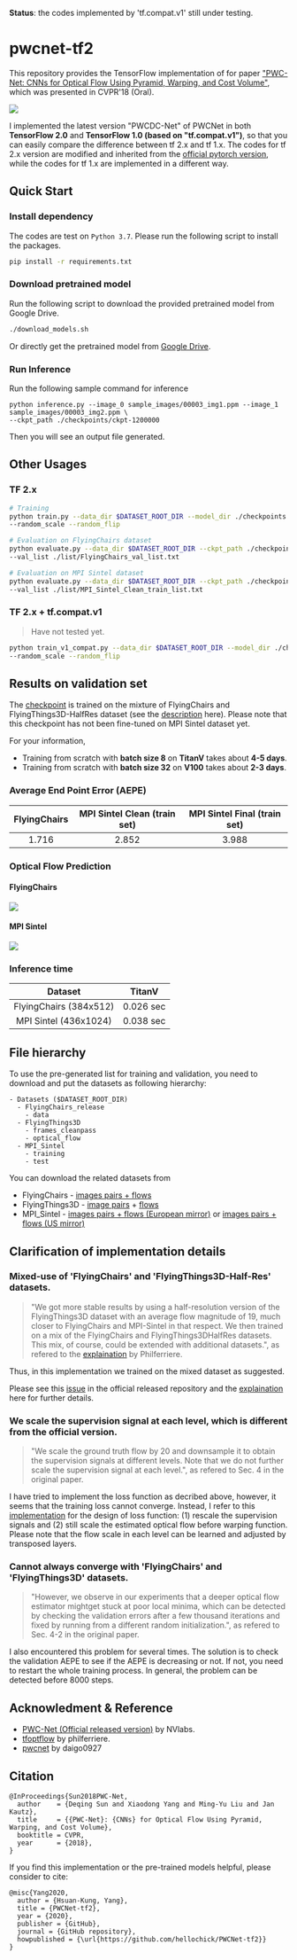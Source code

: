 **Status**: the codes implemented by 'tf.compat.v1' still under testing.

# pwcnet-tf2
This repository provides the TensorFlow implementation of for paper ["PWC-Net: CNNs for Optical Flow Using Pyramid, Warping, and Cost Volume"](https://arxiv.org/abs/1709.02371.pdf), which was presented in CVPR'18 (Oral). 

![](./sample_images/pwcnet_archi.png)

I implemented the latest version "PWCDC-Net" of PWCNet in both **TensorFlow 2.0** and **TensorFlow 1.0 (based on "tf.compat.v1")**, so that you can easily compare the difference between tf 2.x and tf 1.x. The codes for tf 2.x version are modified and inherited from the [official pytorch version](https://github.com/NVlabs/PWC-Net/tree/master/PyTorch), while the codes for tf 1.x are implemented in a different way.

## Quick Start 
### Install dependency 
The codes are test on `Python 3.7`. Please run the following script to install the packages.
```bash
pip install -r requirements.txt
```

### Download pretrained model
Run the following script to download the provided pretrained model from Google Drive.
```bash
./download_models.sh
```
Or directly get the pretrained model from [Google Drive](https://drive.google.com/file/d/1BV1oTmBG8ezWeePfb0es1TSuHRyvGt3t/view?usp=sharing).

### Run Inference
Run the following sample command for inference
```
python inference.py --image_0 sample_images/00003_img1.ppm --image_1 sample_images/00003_img2.ppm \
--ckpt_path ./checkpoints/ckpt-1200000 
```
Then you will see an output file generated.

## Other Usages
### TF 2.x
```bash
# Training
python train.py --data_dir $DATASET_ROOT_DIR --model_dir ./checkpoints \
--random_scale --random_flip

# Evaluation on FlyingChairs dataset
python evaluate.py --data_dir $DATASET_ROOT_DIR --ckpt_path ./checkpoints/ckpt-1200000 \
--val_list ./list/FlyingChairs_val_list.txt

# Evaluation on MPI Sintel dataset
python evaluate.py --data_dir $DATASET_ROOT_DIR --ckpt_path ./checkpoints/ckpt-1200000 \
--val_list ./list/MPI_Sintel_Clean_train_list.txt
```

### TF 2.x + tf.compat.v1
> Have not tested yet.

```bash
python train_v1_compat.py --data_dir $DATASET_ROOT_DIR --model_dir ./checkpoints \
--random_scale --random_flip
```

## Results on validation set 
The [checkpoint](./checkpoints) is trained on the mixture of FlyingChairs and FlyingThings3D-HalfRes dataset (see the [description](#mixed-dataset) here). Please note that this checkpoint has not been fine-tuned on MPI Sintel dataset yet.

For your information,
- Training from scratch with **batch size 8** on **TitanV** takes about **4-5 days**. 
- Training from scratch with **batch size 32** on **V100** takes about **2-3 days**.

### Average End Point Error (AEPE) 

| FlyingChairs | MPI Sintel Clean (train set) | MPI Sintel Final (train set) |
|:----:|:----:|:-----:|
| 1.716 | 2.852 | 3.988 |

### Optical Flow Prediction
#### FlyingChairs
![](sample_images/00003_viz.png)

#### MPI Sintel
![](sample_images/clean_cave_2_frame_0042_viz.png)

### Inference time
| Dataset | TitanV |
|:----:|:----:|
| FlyingChairs (384x512) | 0.026 sec | 
| MPI Sintel (436x1024) | 0.038 sec |

## File hierarchy
To use the pre-generated list for training and validation, you need to download and put the datasets as following hierarchy:
```
- Datasets ($DATASET_ROOT_DIR)
  - FlyingChairs_release
    - data
  - FlyingThings3D
    - frames_cleanpass
    - optical_flow
  - MPI_Sintel
    - training
    - test
```

You can download the related datasets from 
- FlyingChairs - [images pairs + flows](https://lmb.informatik.uni-freiburg.de/data/FlyingChairs/FlyingChairs.zip)
- FlyingThings3D - [image pairs](https://lmb.informatik.uni-freiburg.de/data/SceneFlowDatasets_CVPR16/Release_april16/data/FlyingThings3D/raw_data/flyingthings3d__frames_cleanpass.tar) + [flows](https://lmb.informatik.uni-freiburg.de/data/SceneFlowDatasets_CVPR16/Release_april16/data/FlyingThings3D/derived_data/flyingthings3d__optical_flow.tar.bz2)
- MPI_Sintel - [images pairs + flows (European mirror)](http://files.is.tue.mpg.de/sintel/MPI-Sintel-complete.zip) or [images pairs + flows (US mirror)](http://sintel.cs.washington.edu/MPI-Sintel-complete.zip)

## Clarification of implementation details
### Mixed-use of 'FlyingChairs' and 'FlyingThings3D-Half-Res' datasets. <a name="mixed-dataset"></a>
> "We got more stable results by using a half-resolution version of the FlyingThings3D dataset with an average flow magnitude of 19, much closer to FlyingChairs and MPI-Sintel in that respect. We then trained on a mix of the FlyingChairs and FlyingThings3DHalfRes datasets. This mix, of course, could be extended with additional datasets.", as refered to the [explaination](https://github.com/philferriere/tfoptflow#multisteps-learning-rate-schedule-) by Philferriere.

Thus, in this implementation we trained on the mixed dataset as suggested. 

Please see this [issue](https://github.com/NVlabs/PWC-Net/issues/44) in the official released repository and the [explaination](https://github.com/philferriere/tfoptflow#multisteps-learning-rate-schedule-) here for further details.

### We scale the supervision signal at each level, which is different from the official version.
>  "We scale the ground truth flow by 20 and downsample it to obtain the supervision signals at different levels. Note that we do not further scale the supervision signal at each level.", as refered to Sec. 4 in the original paper.

I have tried to implement the loss function as decribed above, however, it seems that the training loss cannot converge. Instead, I refer to this [implementation](https://github.com/philferriere/tfoptflow) for the design of loss function: (1) rescale the supervision signals and (2) still scale the estimated optical flow before warping function. Please note that the flow scale in each level can be learned and adjusted by transposed layers.

### Cannot always converge with 'FlyingChairs' and 'FlyingThings3D' datasets.
>  "However, we observe in our experiments that a deeper optical flow estimator mightget stuck at poor local minima, which can be detected by checking the validation errors after a few thousand iterations and fixed by running from a different random initialization.", as refered to Sec. 4-2 in the original paper.

I also encountered this problem for several times. The solution is to check the validation AEPE to see if the AEPE is decreasing or not. If not, you need to restart the whole training process. In general, the problem can be detected before 8000 steps.

## Acknowledment & Reference
- [PWC-Net (Official released version)](https://github.com/NVlabs/PWC-Net) by NVlabs.
- [tfoptflow](https://github.com/philferriere/tfoptflow) by philferriere.
- [pwcnet](https://github.com/daigo0927/pwcnet) by daigo0927

## Citation
```
@InProceedings{Sun2018PWC-Net,
  author    = {Deqing Sun and Xiaodong Yang and Ming-Yu Liu and Jan Kautz},
  title     = {{PWC-Net}: {CNNs} for Optical Flow Using Pyramid, Warping, and Cost Volume},
  booktitle = CVPR,
  year      = {2018},
}
```

If you find this implementation or the pre-trained models helpful, please consider to cite:
```
@misc{Yang2020,
  author = {Hsuan-Kung, Yang},
  title = {PWCNet-tf2},
  year = {2020},
  publisher = {GitHub},
  journal = {GitHub repository},
  howpublished = {\url{https://github.com/hellochick/PWCNet-tf2}}
}
```
